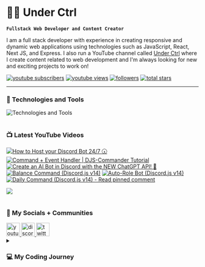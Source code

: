 # 👨‍💻 Under Ctrl

**`Fullstack Web Developer and Content Creator`**

I am a full stack developer with experience in creating responsive and dynamic web applications using technologies such as JavaScript, React, Next JS, and Express. I also run a YouTube channel called [Under Ctrl](https://youtube.com/@underctrl) where I create content related to web development and I'm always looking for new and exciting projects to work on!

<p align="left">
      <a href="https://www.youtube.com/@underctrl?sub_confirmation=1">
         <img alt="youtube subscribers" title="Subscribe" src="https://custom-icon-badges.demolab.com/youtube/channel/subscribers/UCz9RBZbD1JqTGUvs0GPUtrQ?color=%23E05D44&label=SUBSCRIBE&logo=video&logoColor=white&style=for-the-badge&labelColor=CE4630"/></a> 
      <a href="https://www.youtube.com/@underctrl/videos">
         <img alt="youtube views" title="YouTube Views" src="https://custom-icon-badges.demolab.com/youtube/channel/views/UCz9RBZbD1JqTGUvs0GPUtrQ?color=%23E1AD0E&logo=eye&logoColor=white&style=for-the-badge&labelColor=C79600"/></a> 
      <a href="https://github.com/notunderctrl?tab=followers">
         <img alt="followers" title="Follow me" src="https://custom-icon-badges.demolab.com/github/followers/notunderctrl?color=236ad3&labelColor=1155ba&style=for-the-badge&logo=person-add&label=Follow&logoColor=white"/></a>
      <a href="https://github.com/notunderctrl?tab=repositories&sort=stargazers">
         <img alt="total stars" title="Total stars on GitHub" src="https://custom-icon-badges.demolab.com/github/stars/notunderctrl?color=55960c&style=for-the-badge&labelColor=488207&logo=star"/></a>
</p>
   
---

### 🧰 Technologies and Tools

<div>
  <img src="https://skillicons.dev/icons?i=vscode,html,css,scss,js,nodejs,mongodb,express,git,react,next,ts,tailwind" alt="Technologies and Tools" />
</div>

#

### 📺 Latest YouTube Videos

 <!-- BEGIN YOUTUBE-CARDS -->
[![How to Host your Discord Bot 24/7 🕠](https://ytcards.demolab.com/?id=f7KjJQVcogY&title=How+to+Host+your+Discord+Bot+24%2F7+%F0%9F%95%A0&lang=en&timestamp=1680271374&background_color=%230d1117&title_color=%23ffffff&stats_color=%23dedede&width=250 "How to Host your Discord Bot 24/7 🕠")](https://www.youtube.com/watch?v=f7KjJQVcogY)
[![Command + Event Handler | DJS-Commander Tutorial](https://ytcards.demolab.com/?id=qmuPOimscPs&title=Command+%2B+Event+Handler+%7C+DJS-Commander+Tutorial&lang=en&timestamp=1679766386&background_color=%230d1117&title_color=%23ffffff&stats_color=%23dedede&width=250 "Command + Event Handler | DJS-Commander Tutorial")](https://www.youtube.com/watch?v=qmuPOimscPs)
[![Create an AI Bot in Discord with the NEW ChatGPT API! 🤖](https://ytcards.demolab.com/?id=CB76_GDrPsE&title=Create+an+AI+Bot+in+Discord+with+the+NEW+ChatGPT+API%21+%F0%9F%A4%96&lang=en&timestamp=1678287612&background_color=%230d1117&title_color=%23ffffff&stats_color=%23dedede&width=250 "Create an AI Bot in Discord with the NEW ChatGPT API! 🤖")](https://www.youtube.com/watch?v=CB76_GDrPsE)
[![Balance Command (Discord.js v14)](https://ytcards.demolab.com/?id=1aWUFhNC4Jg&title=Balance+Command+%28Discord.js+v14%29&lang=en&timestamp=1677785205&background_color=%230d1117&title_color=%23ffffff&stats_color=%23dedede&width=250 "Balance Command (Discord.js v14)")](https://www.youtube.com/watch?v=1aWUFhNC4Jg)
[![Auto-Role Bot (Discord.js v14)](https://ytcards.demolab.com/?id=VgF_v_IpI_I&title=Auto-Role+Bot+%28Discord.js+v14%29&lang=en&timestamp=1677172711&background_color=%230d1117&title_color=%23ffffff&stats_color=%23dedede&width=250 "Auto-Role Bot (Discord.js v14)")](https://www.youtube.com/watch?v=VgF_v_IpI_I)
[![Daily Command (Discord.js v14) - Read pinned comment](https://ytcards.demolab.com/?id=VhY3kIqLpNo&title=Daily+Command+%28Discord.js+v14%29+-+Read+pinned+comment&lang=en&timestamp=1676993630&background_color=%230d1117&title_color=%23ffffff&stats_color=%23dedede&width=250 "Daily Command (Discord.js v14) - Read pinned comment")](https://www.youtube.com/watch?v=VhY3kIqLpNo)
<!-- END YOUTUBE-CARDS -->

[<img src="https://custom-icon-badges.demolab.com/badge/-Subscribe%20For%20More-red?style=for-the-badge&logo=video&logoColor=white"/>](https://www.youtube.com/@underctrl?sub_confirmation=1)

#

###  💬 My Socials + Communities

<div>
  <a href="https://youtube.com/@underctrl" target="_blank">
    <img src="https://img.shields.io/static/v1?message=Youtube&logo=youtube&label=&color=FF0000&logoColor=white&labelColor=&style=for-the-badge" height="35" alt="youtube logo"  />
  </a>
  <a href="https://discord.underctrl.io" target="_blank">
    <img src="https://img.shields.io/static/v1?message=Discord&logo=discord&label=&color=7289DA&logoColor=white&labelColor=&style=for-the-badge" height="35" alt="discord logo"  />
  </a>
  <a href="https://twitter.com/notunderctrl" target="_blank">
    <img src="https://img.shields.io/static/v1?message=Twitter&logo=twitter&label=&color=1DA1F2&logoColor=white&labelColor=&style=for-the-badge" height="35" alt="twitter logo"  />
  </a>
</div>

<details>
 <summary><h3>💻 My Coding Journey</h3></summary>
I got into coding in 2020, when Discord released the verified bot developer badge. I was intrigued by the idea of creating my own custom bot for the platform, so I decided to give it a try. I had no prior experience in coding, but I thought I might as well give it a shot.
<br>
<br>
I dove headfirst into Node.js and began working on my first discord bot. I encountered many challenges along the way since it was my first time coding, but I eventually got my bot up and running with some 10-15 commands. With the help of a few online friends I managed to get my bot added in a decent number of servers. However, just as I was about to apply for the verified bot developer badge, Discord removed the option altogether.
<br>
<br>
Despite this setback, I was still fascinated by the idea of creating my own web applications. I began to explore other areas of web development, and soon discovered the world of front-end web development. I learned HTML, CSS, and JavaScript, and began recreating webpages.
<br>
<br>
As my skills and knowledge grew, I started to delve deeper into web development, and eventually began building full-stack web applications. I found coding to be challenging, but also extremely rewarding. I loved the feeling of creating something from scratch, and watching it come to life.
<br>
<br>
I continue to work on my coding skills, and I am excited to see where this journey will take me. I am grateful for the opportunity to share my work on Github, and I hope to inspire others to explore the world of coding as well.
